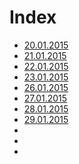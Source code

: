# Index

* [20.01.2015](https://github.com/sagar87/MD/blob/master/200115/Labbook%2020.01.2015.md)
* [21.01.2015](https://github.com/sagar87/MD/blob/master/210115/Labbook%2021.01.2015.md)
* [22.01.2015](https://github.com/sagar87/MD/blob/master/220115/Labbook%2022.01.2015.md)
* [23.01.2015](https://github.com/sagar87/MD/blob/master/230115/230115.md)
* [26.01.2015](https://github.com/sagar87/MD/blob/master/260115/260115.md)
* [27.01.2015](https://github.com/sagar87/MD/blob/master/270115/270115.md)
* [28.01.2015](https://github.com/sagar87/MD/blob/master/280115/Labbook%2028.01.2015.md)
* [29.01.2015](https://github.com/sagar87/MD/blob/master/29012015/Labbook.md)
* []()
* []()
* []()